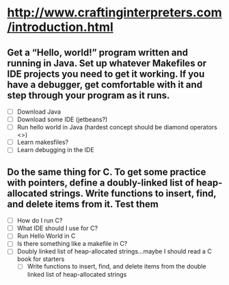 
# http://www.craftinginterpreters.com/introduction.html

## Get a “Hello, world!” program written and running in Java. Set up whatever Makefiles or IDE projects you need to get it working. If you have a debugger, get comfortable with it and step through your program as it runs.

- [ ] Download Java
- [ ] Download some IDE (jetbeans?)
- [ ] Run hello world in Java (hardest concept should be diamond operators <>)
- [ ] Learn makesfiles?
- [ ] Learn debugging in the IDE

## Do the same thing for C. To get some practice with pointers, define a doubly-linked list of heap-allocated strings. Write functions to insert, find, and delete items from it. Test them

- [ ] How do I run C?
- [ ] What IDE should I use for C?
- [ ] Run Hello World in C
- [ ] Is there something like a makefile in C?
- [ ] Doubly linked list of heap-allocated strings...maybe I should read a C book for starters
   - [ ] Write functions to insert, find, and delete items from the double linked list of heap-allocated strings
